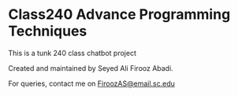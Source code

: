 # Class240 Advance Programming Techniques
 This is a tunk 240 class chatbot project
 
 Created and maintained by Seyed Ali Firooz Abadi.
 
 For queries, contact me on FiroozAS@email.sc.edu